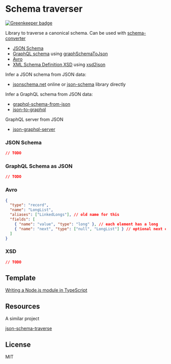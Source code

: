 # Schema traverser

[![Greenkeeper badge](https://badges.greenkeeper.io/kristianmandrup/schema-traverser.svg)](https://greenkeeper.io/)

Library to traverse a canonical schema. Can be used with [schema-converter](https://github.com/kristianmandrup/schema-converter)

- [JSON Schema](https://json-schema.org/)
- [GraphQL schema](https://graphql.org/learn/schema/) using [graphSchemaToJson](https://github.com/jjwtay/graphSchemaToJson)
- [Avro](https://avro.apache.org/docs/current/spec.html)
- [XML Schema Definition XSD](w3schools.com/xml/schema_intro.asp) using [xsd2json](https://github.com/fnogatz/xsd2json)

Infer a JSON schema from JSON data:

- [jsonschema.net](https://www.jsonschema.net/) online or [json-schema](https://github.com/jackwootton/json-schema) library directly

Infer a GraphQL schema from JSON data:

- [graphql-schema-from-json](https://github.com/marmelab/graphql-schema-from-json)
- [json-to-graphql](https://github.com/Aweary/json-to-graphql)

GraphQL server from JSON

- [json-graphql-server](https://github.com/marmelab/json-graphql-server)

### JSON Schema

```json
// TODO
```

### GraphQL Schema as JSON

```json
// TODO
```

### Avro

```json
{
  "type": "record",
  "name": "LongList",
  "aliases": ["LinkedLongs"], // old name for this
  "fields": [
    { "name": "value", "type": "long" }, // each element has a long
    { "name": "next", "type": ["null", "LongList"] } // optional next element
  ]
}
```

### XSD

```json
// TODO
```

## Template

[Writing a Node.js module in TypeScript](https://www.twilio.com/blog/2017/06/writing-a-node-module-in-typescript.html)

## Resources

A similar project

[json-schema-traverse](https://github.com/epoberezkin/json-schema-traverse)

## License

MIT
